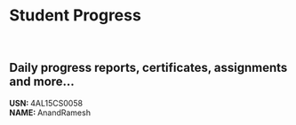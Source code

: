 # Student Progress
<br>

## Daily progress reports, certificates, assignments and more...

<b> USN: </b> 4AL15CS0058    <br>
<b> NAME: </b>  AnandRamesh

